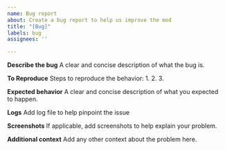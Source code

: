 ```yaml
---
name: Bug report
about: Create a bug report to help us improve the mod
title: "[Bug]"
labels: bug
assignees: ''

---
```


**Describe the bug**
A clear and concise description of what the bug is.

**To Reproduce**
Steps to reproduce the behavior:
1.
2.
3.

**Expected behavior**
A clear and concise description of what you expected to happen.

**Logs**
Add log file to help pinpoint the issue

**Screenshots**
If applicable, add screenshots to help explain your problem.

**Additional context**
Add any other context about the problem here.
